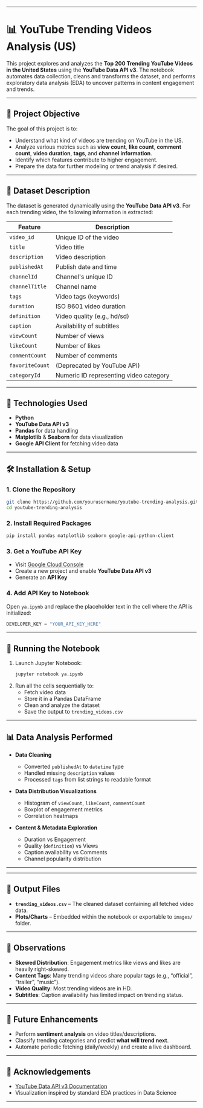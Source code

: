 

---

# 📊 YouTube Trending Videos Analysis (US)

This project explores and analyzes the **Top 200 Trending YouTube Videos in the United States** using the **YouTube Data API v3**. The notebook automates data collection, cleans and transforms the dataset, and performs exploratory data analysis (EDA) to uncover patterns in content engagement and trends.

---

## 🧠 Project Objective

The goal of this project is to:
- Understand what kind of videos are trending on YouTube in the US.
- Analyze various metrics such as **view count**, **like count**, **comment count**, **video duration**, **tags**, and **channel information**.
- Identify which features contribute to higher engagement.
- Prepare the data for further modeling or trend analysis if desired.

---

## 📁 Dataset Description

The dataset is generated dynamically using the **YouTube Data API v3**. For each trending video, the following information is extracted:

| Feature | Description |
|--------|-------------|
| `video_id` | Unique ID of the video |
| `title` | Video title |
| `description` | Video description |
| `publishedAt` | Publish date and time |
| `channelId` | Channel's unique ID |
| `channelTitle` | Channel name |
| `tags` | Video tags (keywords) |
| `duration` | ISO 8601 video duration |
| `definition` | Video quality (e.g., hd/sd) |
| `caption` | Availability of subtitles |
| `viewCount` | Number of views |
| `likeCount` | Number of likes |
| `commentCount` | Number of comments |
| `favoriteCount` | (Deprecated by YouTube API) |
| `categoryId` | Numeric ID representing video category |

---

## 🧰 Technologies Used

- **Python**
- **YouTube Data API v3**
- **Pandas** for data handling
- **Matplotlib** & **Seaborn** for data visualization
- **Google API Client** for fetching video data

---

## 🛠️ Installation & Setup

### 1. Clone the Repository

```bash
git clone https://github.com/yourusername/youtube-trending-analysis.git
cd youtube-trending-analysis
```

### 2. Install Required Packages

```bash
pip install pandas matplotlib seaborn google-api-python-client
```

### 3. Get a YouTube API Key

- Visit [Google Cloud Console](https://console.developers.google.com/)
- Create a new project and enable **YouTube Data API v3**
- Generate an **API Key**

### 4. Add API Key to Notebook

Open `ya.ipynb` and replace the placeholder text in the cell where the API is initialized:

```python
DEVELOPER_KEY = "YOUR_API_KEY_HERE"
```

---

## 🚀 Running the Notebook

1. Launch Jupyter Notebook:
   ```bash
   jupyter notebook ya.ipynb
   ```
2. Run all the cells sequentially to:
   - Fetch video data
   - Store it in a Pandas DataFrame
   - Clean and analyze the dataset
   - Save the output to `trending_videos.csv`

---

## 📊 Data Analysis Performed

- **Data Cleaning**
  - Converted `publishedAt` to `datetime` type
  - Handled missing `description` values
  - Processed `tags` from list strings to readable format

- **Data Distribution Visualizations**
  - Histogram of `viewCount`, `likeCount`, `commentCount`
  - Boxplot of engagement metrics
  - Correlation heatmaps

- **Content & Metadata Exploration**
  - Duration vs Engagement
  - Quality (`definition`) vs Views
  - Caption availability vs Comments
  - Channel popularity distribution

---



---

## 📂 Output Files

- **`trending_videos.csv`** – The cleaned dataset containing all fetched video data.
- **Plots/Charts** – Embedded within the notebook or exportable to `images/` folder.

---

## 📌 Observations

- **Skewed Distribution**: Engagement metrics like views and likes are heavily right-skewed.
- **Content Tags**: Many trending videos share popular tags (e.g., “official”, “trailer”, “music”).
- **Video Quality**: Most trending videos are in HD.
- **Subtitles**: Caption availability has limited impact on trending status.

---

## 🧪 Future Enhancements

- Perform **sentiment analysis** on video titles/descriptions.
- Classify trending categories and predict **what will trend next**.
- Automate periodic fetching (daily/weekly) and create a live dashboard.

---

## 🙌 Acknowledgements

- [YouTube Data API v3 Documentation](https://developers.google.com/youtube/v3)
- Visualization inspired by standard EDA practices in Data Science

---
